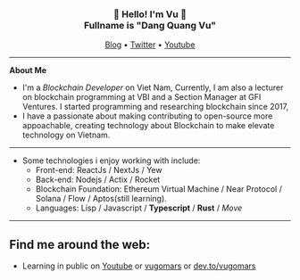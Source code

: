 <h3 align="center">👋   Hello! I'm Vu   👋 <br/> Fullname is "Dang Quang Vu" </h3>

<p align="center">
  <a href="https://vugomars.com">Blog</a> •
  <a href="https://twitter.com/vugomars">Twitter</a> •
  <a href="https://youtube.com/@vugomars">Youtube</a>
</p>

---

**About Me**
- I'm a *Blockchain Developer* on Viet Nam, Currently, I am also a lecturer on blockchain programming at VBI and a Section Manager at GFI Ventures. I started programming and researching blockchain since 2017,
- I have a passionate about making contributing to open-source more appoachable, creating technology about Blockchain to make elevate technology on Vietnam.

---

- Some technologies i enjoy working with include:
  - Front-end: ReactJs / NextJs / Yew
  - Back-end: Nodejs / Actix / Rocket
  - Blockchain Foundation: Ethereum Virtual Machine / Near Protocol / Solana / Flow / Aptos(still learning).
  - Languages: Lisp / Javascript / **Typescript** / **Rust** / *Move*

---

Find me around the web:
-----------------------

- Learning in public on <a href="https://youtube.com/@vugomars">Youtube</a> or <a href="https://vugomars.com/">vugomars</a> or <a href="https://dev.to/vugomars">dev.to/vugomars</a>

